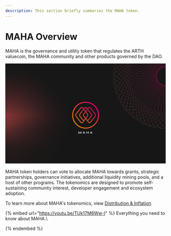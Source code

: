 ```yaml
---
description: This section briefly summaries the MAHA token.
---
```


# MAHA Overview

MAHA is the governance and utility token that regulates the ARTH valuecoin, the MAHA community and other products governed by the DAO.

![](<../.gitbook/assets/image (1).png>)

MAHA token holders can vote to allocate MAHA towards grants, strategic partnerships, governance initiatives, additional liquidity mining pools, and a host of other programs. The tokenomics are designed to promote self-sustaining community interest, developer engagement and ecosystem adoption.

To learn more about MAHA's tokenomics, view [Distribution & Inflation](distribution.md).

{% embed url="https://youtu.be/TUk17M6Ww-I" %}
Everything you need to know about MAHA.\

{% endembed %}
